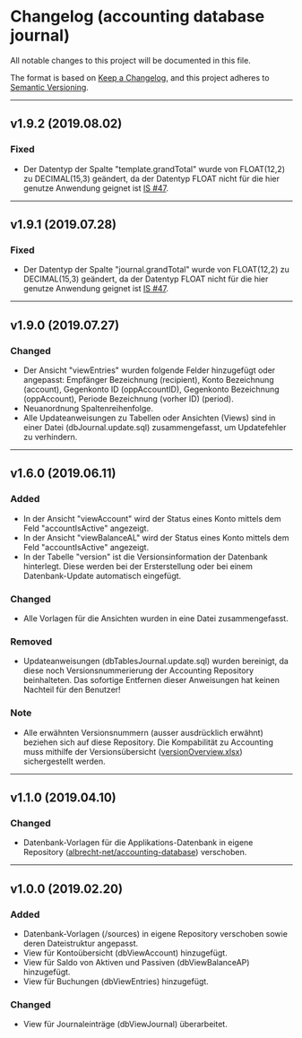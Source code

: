 # Changelog (accounting database journal)
All notable changes to this project will be documented in this file.

The format is based on [Keep a Changelog](https://keepachangelog.com/en/1.0.0/),
and this project adheres to [Semantic Versioning](https://semver.org/spec/v2.0.0.html).

---

## v1.9.2 (2019.08.02)
### Fixed
- Der Datentyp der Spalte "template.grandTotal" wurde von FLOAT(12,2) zu DECIMAL(15,3) geändert, da der Datentyp FLOAT nicht für die hier genutze Anwendung geignet ist [IS #47](https://github.com/albrecht-net/accounting/issues/47).

---

## v1.9.1 (2019.07.28)
### Fixed
- Der Datentyp der Spalte "journal.grandTotal" wurde von FLOAT(12,2) zu DECIMAL(15,3) geändert, da der Datentyp FLOAT nicht für die hier genutze Anwendung geignet ist [IS #47](https://github.com/albrecht-net/accounting/issues/47).

---

## v1.9.0 (2019.07.27)
### Changed
- Der Ansicht "viewEntries" wurden folgende Felder hinzugefügt oder angepasst: Empfänger Bezeichnung (recipient), Konto Bezeichnung (account), Gegenkonto ID (oppAccountID), Gegenkonto Bezeichnung (oppAccount), Periode Bezeichnung (vorher ID) (period).
- Neuanordnung Spaltenreihenfolge.
- Alle Updateanweisungen zu Tabellen oder Ansichten (Views) sind in einer Datei (dbJournal.update.sql) zusammengefasst, um Updatefehler zu verhindern.

---

## v1.6.0 (2019.06.11)
### Added
- In der Ansicht "viewAccount" wird der Status eines Konto mittels dem Feld "accountIsActive" angezeigt.
- In der Ansicht "viewBalanceAL" wird der Status eines Konto mittels dem Feld "accountIsActive" angezeigt.
- In der Tabelle "version" ist die Versionsinformation der Datenbank hinterlegt. Diese werden bei der Ersterstellung oder bei einem Datenbank-Update automatisch eingefügt.
### Changed
- Alle Vorlagen für die Ansichten wurden in eine Datei zusammengefasst.
### Removed
- Updateanweisungen (dbTablesJournal.update.sql) wurden bereinigt, da diese noch Versionsnummerierung der Accounting Repository beinhalteten. Das sofortige Entfernen dieser Anweisungen hat keinen Nachteil für den Benutzer!
### Note
- Alle erwähnten Versionsnummern (ausser ausdrücklich erwähnt) beziehen sich auf diese Repository. Die Kompabilität zu Accounting muss mithilfe der Versionsübersicht ([versionOverview.xlsx](https://github.com/albrecht-net/accounting/blob/master/versionOverview.xlsx)) sichergestellt werden.

---

## v1.1.0 (2019.04.10)
### Changed
- Datenbank-Vorlagen für die Applikations-Datenbank in eigene Repository ([albrecht-net/accounting-database](https://github.com/albrecht-net/accounting-database-application)) verschoben.

---

## v1.0.0 (2019.02.20)
### Added
- Datenbank-Vorlagen (/sources) in eigene Repository verschoben sowie deren Dateistruktur angepasst.
- View für Kontoübersicht (dbViewAccount) hinzugefügt.
- View für Saldo von Aktiven und Passiven (dbViewBalanceAP) hinzugefügt.
- View für Buchungen (dbViewEntries) hinzugefügt.
### Changed
- View für Journaleinträge (dbViewJournal) überarbeitet.